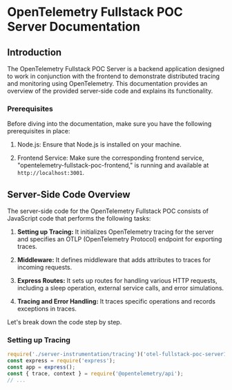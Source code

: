 # OpenTelemetry Fullstack POC Server Documentation

## Introduction

The OpenTelemetry Fullstack POC Server is a backend application designed to work in conjunction with the frontend to demonstrate distributed tracing and monitoring using OpenTelemetry. This documentation provides an overview of the provided server-side code and explains its functionality.

### Prerequisites

Before diving into the documentation, make sure you have the following prerequisites in place:

1. Node.js: Ensure that Node.js is installed on your machine.

2. Frontend Service: Make sure the corresponding frontend service, "opentelemetry-fullstack-poc-frontend," is running and available at `http://localhost:3001`.

## Server-Side Code Overview

The server-side code for the OpenTelemetry Fullstack POC consists of JavaScript code that performs the following tasks:

1. **Setting up Tracing:** It initializes OpenTelemetry tracing for the server and specifies an OTLP (OpenTelemetry Protocol) endpoint for exporting traces.

2. **Middleware:** It defines middleware that adds attributes to traces for incoming requests.

3. **Express Routes:** It sets up routes for handling various HTTP requests, including a sleep operation, external service calls, and error simulations.

4. **Tracing and Error Handling:** It traces specific operations and records exceptions in traces.

Let's break down the code step by step.

### Setting up Tracing

```javascript
require('./server-instrumentation/tracing')('otel-fullstack-poc-server1');
const express = require('express');
const app = express();
const { trace, context } = require('@opentelemetry/api');
// ...

